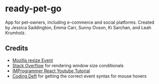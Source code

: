 # ready-pet-go
App for pet-owners, including e-commerce and social platforms. Created by Jessica Saddington, Emma Carr, Sunny Ovson, Ki Sarchan, and Leah Krumholz.

## Credits
- [Mozilla resize Event](https://developer.mozilla.org/en-US/docs/Web/API/Window/resize_event)
- [Stack Overflow](https://stackoverflow.com/questions/46586165/react-conditionally-render-based-on-viewport-size) for rendering window size conditionals
- [IMProgrammer React Youtube Tutorial](https://www.youtube.com/watch?v=NzpbupWoIV4)
- [Coding Deft](https://www.codingdeft.com/posts/react-on-hover/) for getting the correct event syntax for mouse hovers
